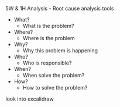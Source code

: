 5W & 1H Analysis - Root cause analysis tools
- What?
  - What is the problem?
- Where?
  - Where is the problem
- Why?
  - Why this problem is happening
- Who?
  - Who is responsible?
- When?
  - When solve the problem?
- How?
  - How to solve the problem?

look into excalidraw